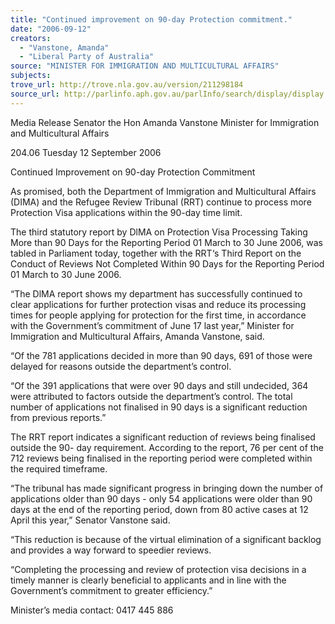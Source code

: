 ```yaml
---
title: "Continued improvement on 90-day Protection commitment."
date: "2006-09-12"
creators:
  - "Vanstone, Amanda"
  - "Liberal Party of Australia"
source: "MINISTER FOR IMMIGRATION AND MULTICULTURAL AFFAIRS"
subjects:
trove_url: http://trove.nla.gov.au/version/211298184
source_url: http://parlinfo.aph.gov.au/parlInfo/search/display/display.w3p;query=Id%3A%22media/pressrel/P0VK6%22
---
```


  Media Release  Senator the Hon Amanda Vanstone  Minister for Immigration and Multicultural Affairs 

  204.06 Tuesday 12 September 2006 

  Continued Improvement on 90-day Protection Commitment 

  As promised, both the Department of Immigration and Multicultural Affairs (DIMA) and the  Refugee Review Tribunal (RRT) continue to process more Protection Visa applications  within the 90-day time limit. 

  The third statutory report by DlMA on Protection Visa Processing Taking More than 90  Days for the Reporting Period 01 March to 30 June 2006, was tabled in Parliament today,  together with the RRT‘s Third Report on the Conduct of Reviews Not Completed Within 90  Days for the Reporting Period 01 March to 30 June 2006. 

  “The DlMA report shows my department has successfully continued to clear applications  for further protection visas and reduce its processing times for people applying for  protection for the first time, in accordance with the Government’s commitment of June 17  last year,” Minister for Immigration and Multicultural Affairs, Amanda Vanstone, said. 

  “Of the 781 applications decided in more than 90 days, 691 of those were delayed for  reasons outside the department’s control. 

  “Of the 391 applications that were over 90 days and still undecided, 364 were attributed to  factors outside the department’s control. The total number of applications not finalised in  90 days is a significant reduction from previous reports.” 

  The RRT report indicates a significant reduction of reviews being finalised outside the 90-  day requirement. According to the report, 76 per cent of the 712 reviews being finalised in  the reporting period were completed within the required timeframe. 

  “The tribunal has made significant progress in bringing down the number of applications  older than 90 days - only 54 applications were older than 90 days at the end of the  reporting period, down from 80 active cases at 12 April this year,” Senator Vanstone said. 

  “This reduction is because of the virtual elimination of a significant backlog and provides a  way forward to speedier reviews. 

  “Completing the processing and review of protection visa decisions in a timely manner is  clearly beneficial to applicants and in line with the Government’s commitment to greater  efficiency.” 

  Minister’s media contact: 0417 445 886 

